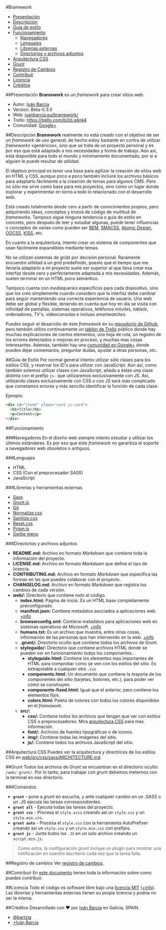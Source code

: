 #Bramework

* [Presentación](#presentaci%C3%B3n)
* [Descripción](#descripci%C3%B3n)
* [Guía de estilo](#gu%C3%ADa-de-estilo)
* [Funcionamiento](#funcionamiento)
    * [Navegadores](#navegadores)
    * [Lenguajes](#lenguajes)
    * [Librerías externas](#librer%C3%ADas-y-herramientas-externas)
    * [Directorios y archivos adjuntos](#directorios-y-archivos-adjuntos)
* [Arquitectura CSS](#arquitectura-css)
* [*Grunt*](#grunt)
* [Registro de Cambios](#registro-de-cambios)
* [Contribuír](#contribu%C3%ADr)
* [Licencia](#licencia)
* [Créditos](#cr%C3%A9ditos)

##Presentación
**Bramework** es un *framework* para crear sitios web.

* Autor: [Iván Barcia](http://ivanbarcia.eu)
* Version: Beta-0.3.0
* Web: [ivanbarcia.eu/bramework/](http://ivanbarcia.eu/bramework/)
* Trello: https://trello.com/b/IzLg4nk4
* Comunidad: [Google+](https://plus.google.com/communities/104938291205143609131/stream/957ba9b5-234b-4260-a6e7-f6a8ab29a7a3)

##Descripción
**Bramework** realmente no está creado con el objetivo de ser un *framework* de uso general, de hecho estoy bastante en contra de utilizar *frameworks* «genéricos», sino que se trata de un proyecto personal y es por eso que está adaptado a mis necesidades y forma de trabajo. Aún así, está disponible para todo el mundo y mínimamente documentado, por si a alguien le puede resultar de utilidad.

El objetivo principal es tener una base para agilizar la creación de sitios web en HTML y CSS, aunque poco a poco también incluiré los archivos básicos para adaptarlo fácilmente a la creación de temas para algunos CMS. Pero no sólo me sirve como base para mis proyectos, sino como un lugar donde  explorar y experimentar en torno a todo lo relacionado con el desarrollo web.

Está creado totalmente desde cero a partir de conocimientos propios, pero adquiriendo ideas, conceptos y trozos de código de multitud de *frameworks*. Tampoco sigue ninguna tendencia o guía de estilo en concreto, pero después de leer y estudiar algunas, puede tener influencias o conceptos de varias como pueden ser [BEM](https://en.bem.info/), [SMACSS](https://smacss.com/), [Atomic Design](http://bradfrost.com/blog/post/atomic-web-design/), [OOCSS](http://oocss.org/), [KISS](http://es.wikipedia.org/wiki/Principio_KISS), etc.

En cuanto a la arquitectura, intento crear un sistema de componentes que sean fácilmente expandibles mediante temas.

No se utilizan sistemas de *grids* por decisión personal. Raramente encuentro utilidad a un *grid* predefinido, puesto que el tiempo que me llevaría adaptarlo a mi proyecto suele ser superior al que lleva crear esa interfaz desde cero y perfectamente adaptada a mis necesidades. Además, suelen terminar en un HTML poco semántico.

Tampoco cuenta con *mediaqueries* específicos para cada dispositivo, sino que los creo simplemente cuando considero que la interfaz debe cambiar para seguir manteniendo una correcta experiencia de usuario. Una web debe ser global y flexible, teniendo en cuenta que hoy en día se visita con infinidad de pantallas, sistemas operativos, teléfonos móviles, *tablets*, ordenadores, TV's, videoconsolas e incluso *smartwatches*.

Puedes seguir el desarrollo de éste *framework* en su [repositorio de Github](https://github.com/barcia/bramework), pero también utilizo continuamente un [tablón de Trello](https://trello.com/b/IzLg4nk4) público donde hay muchas explicaciones de ciertos elementos, una hoja de ruta, un registro de los errores detectados o mejoras en proceso, y muchas mas cosas interesantes. Además, también hay una [comunidad en Google+](https://plus.google.com/communities/104938291205143609131/stream/957ba9b5-234b-4260-a6e7-f6a8ab29a7a3) donde puedes dejar comentarios, preguntar dudas, ayudar a otras personas, etc.

##Guía de Estilo
Por normal general intento utilizar sólo clases para los estilos CSS, y reservar los ID's para utilizar con JavaScript. Aún así, como también solemos utilizar clases con JavaScript, añado a éstas una clase distinta con el prefijo `js-` que utilizaremos exclusivamente con JS. Así, utilizando clases exclusivamente con CSS o con JS será más complicado que cometamos errores y más sencillo identificar la función de cada clase.

Ejemplo:

```html
<div id="item4" class="card js-card">
  <h1>Title</h1>
  <p>Content</p>
</div>
```

##Funcionamiento

###Navegadores
En el diseño web siempre intento estudiar y utilizar los últimos estándares. Es por eso que éste *framework* no garantiza el soporte a navegadores web obsoletos o antiguos.

###Lenguajes
* HTML
* CSS (Con el preprocesador SASS)
* JavaScript

###Librerías y herramientas externas
* [Sass](http://sass-lang.com/)
* [Grunt.js](http://gruntjs.com/)
* [Git](http://git-scm.com/)
* [Normalize.css](https://github.com/necolas/normalize.css)
* [Sanitize.css](http://github.com/jonathantneal/sanitize.css/)
* [Reset.css](https://github.com/richclark/HTML5resetCSS)
* [Prism.js](http://prismjs.com/)
* [Swibe menu](http://barcia.github.io/swibe-menu)

###Directorios y archivos adjuntos
* **README.md:** Archivo en formato *Markdown* que contiene toda la información del proyecto.
* **LICENSE.md:** Archivo en formato *Markdown* que define el tipo de licencia.
* **CONTRIBUTING.md:** Archivo en formato *Markdown* que especifica las formas en las que puedes colaborar con el proyecto.
* **CHANGELOG.md:** Archivo en formato *Markdown* que registra los cambios de cada versión.
* **web/:** Directorio que contiene todo el código.
  * **index.html:** Página de inicio. Es un HTML base completamente preconfigurado.
  * **manifest.json:** Contiene metadatos asociados a aplicaciones web. [+info](https://trello.com/c/phxju5pj)
  * **browserconfig.xml:** Contiene metadatos para aplicaciones web en sistemas operativos de Microsoft. [+info](https://trello.com/c/Gm5FWYJt)
  * **humans.txt:** Es un archivo que muestra, entre otras cosas, información de las personas que han intervenido en la web. [+info](https://trello.com/c/WrNFJ047)
  * **.grunt/:** Directorio oculto que contiene todos los archivos de Grunt.
  * **styleguide/:** Directorio que contiene archivos HTML donde se pueden ver en funcionamiento todos los componentes.
    * **styleguide.html:** Contiene los elementos mas importantes de HTML para comprobar como se ven con los estilos del sitio. Es extrapolable a cualquier otro `.css`
    * **components.html:** Un documento que contiene la mayoría de los componentes del sitio (tarjetas, botones, etc.), para poder ver cómo se construyen.
    * **components-fixed.html:** Igual que el anterior, pero contiene los elementos fijos.
    * **colors.html:** Paleta de colores con todos los colores disponibles en el *framework*.
  * **src/:**
    * **css/:** Contiene todos los archivos que tengan que ver con estilos CSS o preprocesadores. Mira [arquitectura CSS](#arquitectura-css) para mas información.
    * **font/:** Archivos de fuentes tipográficas o de iconos.
    * **img/:** Contiene todas las imágenes del sitio.
    * **js/:** Contiene todos los archivos JavaScript del sitio.

##Arquitectura CSS
Puedes ver la arquitectura y directrices de los estilos CSS en [web/src/css/sass/ARCHITECTURE.md](web/src/css/sass/ARCHITECTURE.md).

##Grunt
Todos los archivos de *Grunt* se encuentran en el directorio oculto: `/web/.grunt/`. Por lo tanto, para trabajar con *grunt* debemos meternos con la terminal en ese directorio.

###Comandos:
* **`grunt`** - pone a *grunt* en escucha, y ante cualquier cambio en un .SASS o un .JS ejecuta las tareas correspondientes.
* **`grunt all`** - Ejecuta todas las tareas del proyecto.
* **`grunt css`** - Procesa el `style.scss` creando así un `style.css` y un `style.min.css`.
* **`grunt auto`** - Procesa el `style.css` con la herramienta AutoPrefixer creando así un `style.css` y un `style.min.css` con prefijos.
* **`grunt js`** - Junta todos los `.JS` en un solo archivo creando un `script.min.js`.

> Como extra, la configuración *grunt* incluye un plugin para mostrar una notificación en nuestro escritorio cada vez que la tarea falla.

##Registro de cambios
Ver [registro de cambios](CHANGELOG.md).

##Contribuír
En [este documento](CONTRIBUTING.md) tienes toda la información sobre como puedes contribuír.

##Licencia
Todo el código es software libre bajo una [licencia MIT](LICENSE.md) ([+info](http://es.wikipedia.org/wiki/Licencia_MIT)).
Las librerías y herramientas externas tienen su propia licencia y podría no ser la misma.

##Créditos
Desarrollado con :heart: por [Iván Barcia](http://ivanbarcia.eu) en Galicia, SPAIN.

* [@bartzia](https://twitter.com/bartzia)
* [+Iván Barcia](https://plus.google.com/+IvánBarcia)
